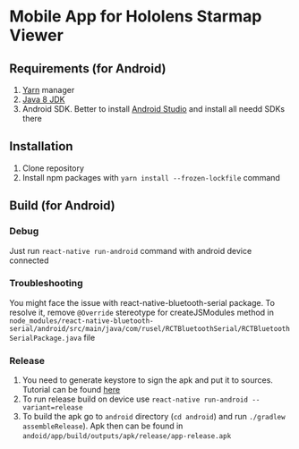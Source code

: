 # Mobile App for Hololens Starmap Viewer

## Requirements (for Android)

1. [Yarn](https://yarnpkg.com/lang/en/docs/install/) manager
2. [Java 8 JDK](https://www.oracle.com/technetwork/java/javase/downloads/jdk8-downloads-2133151.html)
3. Android SDK. Better to install [Android Studio](https://developer.android.com/studio/install) and install all needd SDKs there

## Installation

1. Clone repository
2. Install npm packages with `yarn install --frozen-lockfile` command

## Build (for Android)

### Debug

Just run `react-native run-android` command with android device connected

### Troubleshooting

You might face the issue with react-native-bluetooth-serial package. 
To resolve it, remove `@Override` stereotype for createJSModules method in `node_modules/react-native-bluetooth-serial/android/src/main/java/com/rusel/RCTBluetoothSerial/RCTBluetoothSerialPackage.java` file

### Release

1. You need to generate keystore to sign the apk and put it to sources. Tutorial can be found [here](https://facebook.github.io/react-native/docs/signed-apk-android)
2. To run release build on device use `react-native run-android --variant=release`
3. To build the apk go to `android` directory (`cd android`) and run `./gradlew assembleRelease`). Apk then can be found in `andoid/app/build/outputs/apk/release/app-release.apk`
